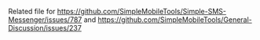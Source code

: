 Related file for https://github.com/SimpleMobileTools/Simple-SMS-Messenger/issues/787 and https://github.com/SimpleMobileTools/General-Discussion/issues/237
